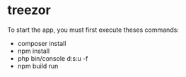 
# treezor

To start the app, you must first execute theses commands:
- composer install
- npm install
- php bin/console d:s:u -f
- npm build run
